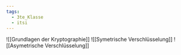 ```yaml
---
tags:
  - 3te_Klasse
  - itsi
---
```

![[Grundlagen der Kryptographie]]
![[Symetrische Verschlüsselung]]
![[Asymetrische Verschlüsselung]]